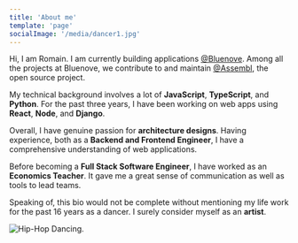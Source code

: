 ```yaml
---
title: 'About me'
template: 'page'
socialImage: '/media/dancer1.jpg'
---
```


Hi, I am Romain. I am currently building applications [@Bluenove](https://bluenove.com/en/). Among all the projects at Bluenove, we contribute to and maintain [@Assembl](https://gitlab.com/assembl/assembl), the open source project. 

My technical background involves a lot of **JavaScript**, **TypeScript**, and **Python**. 
For the past three years, I have been working on web apps using **React**, **Node**, and **Django**.

Overall, I have genuine passion for **architecture designs**.
Having experience, both as a **Backend and Frontend Engineer**, I have a comprehensive understanding of web applications. 

Before becoming a **Full Stack Software Engineer**, I have worked as an **Economics Teacher**. 
It gave me a great sense of communication as well as tools to lead teams.

Speaking of, this bio would not be complete without mentioning my life work for the past 16 years 
as a dancer. I surely consider myself as an **artist**.

![Hip-Hop Dancing.](/media/dancer1.jpg)
